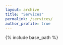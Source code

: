 ```yaml
---
layout: archive
title: "Services"
permalink: /services/
author_profile: true
---
```

{% include base_path %}

